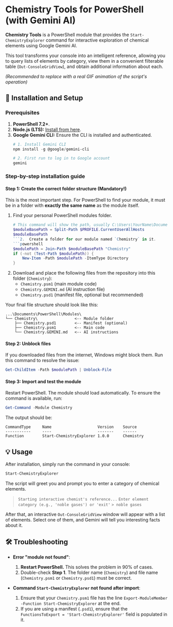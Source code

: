 # Chemistry Tools for PowerShell (with Gemini AI)

**Chemistry Tools** is a PowerShell module that provides the `Start-ChemistryExplorer` command for interactive exploration of chemical elements using Google Gemini AI.

This tool transforms your console into an intelligent reference, allowing you to query lists of elements by category, view them in a convenient filterable table (`Out-ConsoleGridView`), and obtain additional information about each.

 *(Recommended to replace with a real GIF animation of the script's operation)*

## 🚀 Installation and Setup

### Prerequisites

1.  **PowerShell 7.2+**.
2.  **Node.js (LTS):** [Install from here](https://nodejs.org/).
3.  **Google Gemini CLI:** Ensure the CLI is installed and authenticated.
    ```powershell
    # 1. Install Gemini CLI
    npm install -g @google/gemini-cli

    # 2. First run to log in to Google account
    gemini
    ```

### Step-by-step installation guide

#### Step 1: Create the correct folder structure (Mandatory!)

This is the most important step. For PowerShell to find your module, it must be in a folder with **exactly the same name** as the module itself.

1.  Find your personal PowerShell modules folder.
    ```powershell
    # This command will show the path, usually C:\Users\YourName\Documents\PowerShell\Modules
    $moduleBasePath = Split-Path $PROFILE.CurrentUserAllHosts
    $moduleBasePath
    ```2.  Create a folder for our module named `Chemistry` in it.
    ```powershell
    $modulePath = Join-Path $moduleBasePath "Chemistry"
    if (-not (Test-Path $modulePath)) {
        New-Item -Path $modulePath -ItemType Directory
    }
    ```
3.  Download and place the following files from the repository into this folder (`Chemistry`):
    *   `Chemistry.psm1` (main module code)
    *   `Chemistry.GEMINI.md` (AI instruction file)
    *   `Chemistry.psd1` (manifest file, optional but recommended)

Your final file structure should look like this:
```
...\Documents\PowerShell\Modules\
└── Chemistry\                <-- Module folder
    ├── Chemistry.psd1        <-- Manifest (optional)
    ├── Chemistry.psm1        <-- Main code
    └── Chemistry.GEMINI.md   <-- AI instructions
```

#### Step 2: Unblock files

If you downloaded files from the internet, Windows might block them. Run this command to resolve the issue:
```powershell
Get-ChildItem -Path $modulePath | Unblock-File
```

#### Step 3: Import and test the module

Restart PowerShell. The module should load automatically. To ensure the command is available, run:
```powershell
Get-Command -Module Chemistry
```
The output should be:
```
CommandType     Name                    Version    Source
-----------     ----                    -------    ------
Function        Start-ChemistryExplorer 1.0.0      Chemistry
```

## 💡 Usage

After installation, simply run the command in your console:
```powershell
Start-ChemistryExplorer
```
The script will greet you and prompt you to enter a category of chemical elements.
> `Starting interactive chemist's reference...`
> `Enter element category (e.g., 'noble gases') or 'exit'`
> `> noble gases`

After that, an interactive `Out-ConsoleGridView` window will appear with a list of elements. Select one of them, and Gemini will tell you interesting facts about it.

## 🛠️ Troubleshooting

*   **Error "module not found"**:
    1.  **Restart PowerShell.** This solves the problem in 90% of cases.
    2.  Double-check **Step 1**. The folder name (`Chemistry`) and file name (`Chemistry.psm1` or `Chemistry.psd1`) must be correct.

*   **Command `Start-ChemistryExplorer` not found after import**:
    1.  Ensure that your `Chemistry.psm1` file has the line `Export-ModuleMember -Function Start-ChemistryExplorer` at the end.
    2.  If you are using a manifest (`.psd1`), ensure that the `FunctionsToExport = 'Start-ChemistryExplorer'` field is populated in it.
